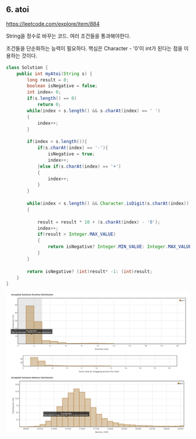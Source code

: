 ## 6. atoi
https://leetcode.com/explore/item/884

String을 정수로 바꾸는 코드. 여러 조건들을 통과해야한다.

조건들을 단순화하는 능력이 필요하다. 
핵심은 Character - '0'이 int가 된다는 점을 이용하는 것이다.

```java
class Solution {
    public int myAtoi(String s) {
        long result = 0;
        boolean isNegative = false;
        int index= 0;
        if(s.length() == 0)
            return 0;
        while(index < s.length() && s.charAt(index) == ' ')
        {
            index++;
        }
        
        if(index < s.length()){
            if(s.charAt(index) == '-'){
                isNegative = true;
                index++;
            }else if(s.charAt(index) == '+')
            {
                index++;
            }
        }
        
        while(index < s.length() && Character.isDigit(s.charAt(index)))
        {
            
            result = result * 10 + (s.charAt(index) - '0');
            index++;
            if(result > Integer.MAX_VALUE)
            {
                return isNegative? Integer.MIN_VALUE: Integer.MAX_VALUE;
            }
        }
        
        return isNegative? (int)result* -1: (int)result;
    }
}
```
![Alt text](image-6.png)